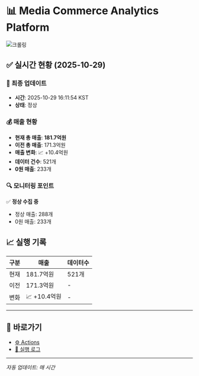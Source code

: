 # 📊 Media Commerce Analytics Platform

![크롤링](https://img.shields.io/badge/크롤링-정상-green)

## ✅ 실시간 현황 (2025-10-29)

### 📍 최종 업데이트
- **시간**: 2025-10-29 16:11:54 KST
- **상태**: 정상

### 💰 매출 현황
- **현재 총 매출**: **181.7억원**
- **이전 총 매출**: 171.3억원
- **매출 변화**: 📈 +10.4억원
- **데이터 건수**: 521개
- **0원 매출**: 233개

### 🔍 모니터링 포인트

✅ **정상 수집 중**
- 정상 매출: 288개
- 0원 매출: 233개


## 📈 실행 기록

| 구분 | 매출 | 데이터수 |
|------|------|----------|
| 현재 | 181.7억원 | 521개 |
| 이전 | 171.3억원 | - |
| 변화 | 📈 +10.4억원 | - |

---

## 🔗 바로가기

- [⚙️ Actions](../../actions)
- [📝 실행 로그](../../actions/workflows/daily_scraping.yml)

---

*자동 업데이트: 매 시간*
